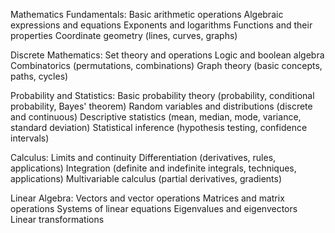 Mathematics Fundamentals:
    Basic arithmetic operations
    Algebraic expressions and equations
    Exponents and logarithms
    Functions and their properties
    Coordinate geometry (lines, curves, graphs)

Discrete Mathematics:
    Set theory and operations
    Logic and boolean algebra
    Combinatorics (permutations, combinations)
    Graph theory (basic concepts, paths, cycles)

Probability and Statistics:
    Basic probability theory (probability, conditional probability, Bayes' theorem)
    Random variables and distributions (discrete and continuous)
    Descriptive statistics (mean, median, mode, variance, standard deviation)
    Statistical inference (hypothesis testing, confidence intervals)

Calculus:
    Limits and continuity
    Differentiation (derivatives, rules, applications)
    Integration (definite and indefinite integrals, techniques, applications)
    Multivariable calculus (partial derivatives, gradients)

Linear Algebra:
    Vectors and vector operations
    Matrices and matrix operations
    Systems of linear equations
    Eigenvalues and eigenvectors
    Linear transformations